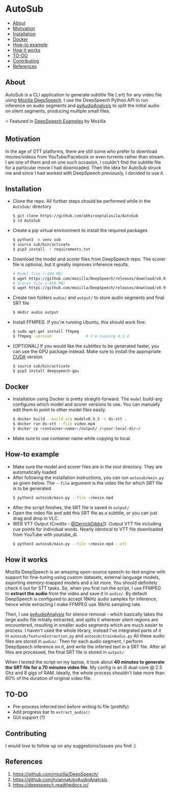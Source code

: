 # AutoSub

- [About](#about)
- [Motivation](#motivation)
- [Installation](#installation)
- [Docker](#docker)
- [How-to example](#how-to-example)
- [How it works](#how-it-works)
- [TO-DO](#to-do)
- [Contributing](#contributing)
- [References](#references)

## About

AutoSub is a CLI application to generate subtitle file (.srt) for any video file using [Mozilla DeepSpeech](https://github.com/mozilla/DeepSpeech). I use the DeepSpeech Python API to run inference on audio segments and [pyAudioAnalysis](https://github.com/tyiannak/pyAudioAnalysis) to split the initial audio on silent segments, producing multiple small files.

⭐ Featured in [DeepSpeech Examples](https://github.com/mozilla/DeepSpeech-examples) by Mozilla

## Motivation

In the age of OTT platforms, there are still some who prefer to download movies/videos from YouTube/Facebook or even torrents rather than stream. I am one of them and on one such occasion, I couldn't find the subtitle file for a particular movie I had downloaded. Then the idea for AutoSub struck me and since I had worked with DeepSpeech previously, I decided to use it. 


## Installation

* Clone the repo. All further steps should be performed while in the `AutoSub/` directory
    ```bash
    $ git clone https://github.com/abhirooptalasila/AutoSub
    $ cd AutoSub
    ```
* Create a pip virtual environment to install the required packages
    ```bash
    $ python3 -m venv sub
    $ source sub/bin/activate
    $ pip3 install -r requirements.txt
    ```
* Download the model and scorer files from DeepSpeech repo. The scorer file is optional, but it greatly improves inference results.
    ```bash
    # Model file (~190 MB)
    $ wget https://github.com/mozilla/DeepSpeech/releases/download/v0.9.3/deepspeech-0.9.3-models.pbmm
    # Scorer file (~950 MB)
    $ wget https://github.com/mozilla/DeepSpeech/releases/download/v0.9.3/deepspeech-0.9.3-models.scorer
    ```
* Create two folders `audio/` and `output/` to store audio segments and final SRT file
    ```bash
    $ mkdir audio output
    ```
* Install FFMPEG. If you're running Ubuntu, this should work fine.
    ```bash
    $ sudo apt-get install ffmpeg
    $ ffmpeg -version               # I'm running 4.1.4
    ```
    
* [OPTIONAL] If you would like the subtitles to be generated faster, you can use the GPU package instead. Make sure to install the appropriate [CUDA](https://deepspeech.readthedocs.io/en/v0.9.3/USING.html#cuda-dependency-inference) version. 
    ```bash
    $ source sub/bin/activate
    $ pip3 install deepspeech-gpu
    ```


## Docker

* Installation using Docker is pretty straight-forward. The `model` build-arg configures which model and scorer versions to use. You can manually edit them to point to other model files easily. 
    ```bash
    $ docker build --build-arg model=0.9.3 -t ds-stt .
    $ docker run ds-stt --file video.mp4
    $ docker cp <container-name>:/output/ /<your-local-dir>/
    ```
* Make sure to use container name while copying to local.


## How-to example

* Make sure the model and scorer files are in the root directory. They are automatically loaded
* After following the installation instructions, you can run `autosub/main.py` as given below. The `--file` argument is the video file for which SRT file is to be generated
    ```bash
    $ python3 autosub/main.py --file ~/movie.mp4
    ```
* After the script finishes, the SRT file is saved in `output/`
* Open the video file and add this SRT file as a subtitle, or you can just drag and drop in VLC.
* WEB VTT Output (Credits - [@DerrickGibbs1](https://github.com/DerrickGibbs1)): Output VTT file including cue points for individual words. Nearly identical to VTT file downloaded from YouTube with youtube_dl.
    ```bash
    $ python3 autosub/main.py --file ~/movie.mp4 --vtt
    ```


## How it works

Mozilla DeepSpeech is an amazing open-source speech-to-text engine with support for fine-tuning using custom datasets, external language models, exporting memory-mapped models and a lot more. You should definitely check it out for STT tasks. So, when you first run the script, I use FFMPEG to **extract the audio** from the video and save it in `audio/`. By default DeepSpeech is configured to accept 16kHz audio samples for inference, hence while extracting I make FFMPEG use 16kHz sampling rate. 

Then, I use [pyAudioAnalysis](https://github.com/tyiannak/pyAudioAnalysis) for silence removal - which basically takes the large audio file initially extracted, and splits it wherever silent regions are encountered, resulting in smaller audio segments which are much easier to process. I haven't used the whole library, instead I've integrated parts of it in `autosub/featureExtraction.py` and `autosub/trainAudio.py` All these audio files are stored in `audio/`. Then for each audio segment, I perform DeepSpeech inference on it, and write the inferred text in a SRT file. After all files are processed, the final SRT file is stored in `output/`.

When I tested the script on my laptop, it took about **40 minutes to generate the SRT file for a 70 minutes video file**. My config is an i5 dual-core @ 2.5 Ghz and 8 gigs of RAM. Ideally, the whole process shouldn't take more than 60% of the duration of original video file. 


## TO-DO

* Pre-process inferred text before writing to file (prettify)
* Add progress bar to `extract_audio()`
* GUI support (?)


## Contributing

I would love to follow up on any suggestions/issues you find :)


## References
1. https://github.com/mozilla/DeepSpeech/
2. https://github.com/tyiannak/pyAudioAnalysis
3. https://deepspeech.readthedocs.io/
